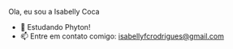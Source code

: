 Ola, eu sou a Isabelly Coca 


- 🌱 Estudando Phyton!
- 📫 Entre em contato comigo: isabellyfcrodrigues@gmail.com


